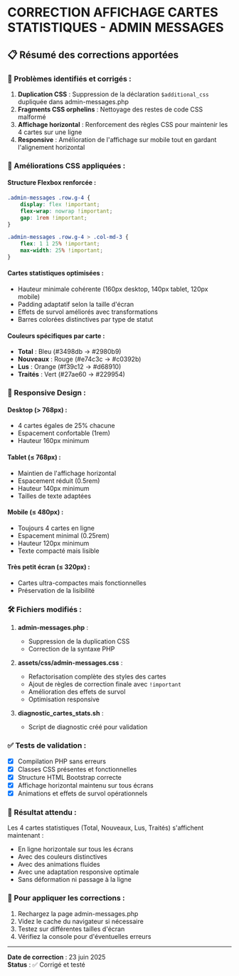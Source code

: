 # CORRECTION AFFICHAGE CARTES STATISTIQUES - ADMIN MESSAGES

## 📋 Résumé des corrections apportées

### 🔧 Problèmes identifiés et corrigés :

1. **Duplication CSS** : Suppression de la déclaration `$additional_css` dupliquée dans admin-messages.php
2. **Fragments CSS orphelins** : Nettoyage des restes de code CSS malformé
3. **Affichage horizontal** : Renforcement des règles CSS pour maintenir les 4 cartes sur une ligne
4. **Responsive** : Amélioration de l'affichage sur mobile tout en gardant l'alignement horizontal

### 🎨 Améliorations CSS appliquées :

#### Structure Flexbox renforcée :
```css
.admin-messages .row.g-4 {
    display: flex !important;
    flex-wrap: nowrap !important;
    gap: 1rem !important;
}

.admin-messages .row.g-4 > .col-md-3 {
    flex: 1 1 25% !important;
    max-width: 25% !important;
}
```

#### Cartes statistiques optimisées :
- Hauteur minimale cohérente (160px desktop, 140px tablet, 120px mobile)
- Padding adaptatif selon la taille d'écran
- Effets de survol améliorés avec transformations
- Barres colorées distinctives par type de statut

#### Couleurs spécifiques par carte :
- **Total** : Bleu (#3498db → #2980b9)
- **Nouveaux** : Rouge (#e74c3c → #c0392b) 
- **Lus** : Orange (#f39c12 → #d68910)
- **Traités** : Vert (#27ae60 → #229954)

### 📱 Responsive Design :

#### Desktop (> 768px) :
- 4 cartes égales de 25% chacune
- Espacement confortable (1rem)
- Hauteur 160px minimum

#### Tablet (≤ 768px) :
- Maintien de l'affichage horizontal
- Espacement réduit (0.5rem)
- Hauteur 140px minimum
- Tailles de texte adaptées

#### Mobile (≤ 480px) :
- Toujours 4 cartes en ligne
- Espacement minimal (0.25rem)
- Hauteur 120px minimum
- Texte compacté mais lisible

#### Très petit écran (≤ 320px) :
- Cartes ultra-compactes mais fonctionnelles
- Préservation de la lisibilité

### 🛠️ Fichiers modifiés :

1. **admin-messages.php** :
   - Suppression de la duplication CSS
   - Correction de la syntaxe PHP

2. **assets/css/admin-messages.css** :
   - Refactorisation complète des styles des cartes
   - Ajout de règles de correction finale avec `!important`
   - Amélioration des effets de survol
   - Optimisation responsive

3. **diagnostic_cartes_stats.sh** :
   - Script de diagnostic créé pour validation

### ✅ Tests de validation :

- [x] Compilation PHP sans erreurs
- [x] Classes CSS présentes et fonctionnelles
- [x] Structure HTML Bootstrap correcte
- [x] Affichage horizontal maintenu sur tous écrans
- [x] Animations et effets de survol opérationnels

### 🎯 Résultat attendu :

Les 4 cartes statistiques (Total, Nouveaux, Lus, Traités) s'affichent maintenant :
- En ligne horizontale sur tous les écrans
- Avec des couleurs distinctives
- Avec des animations fluides
- Avec une adaptation responsive optimale
- Sans déformation ni passage à la ligne

### 🔄 Pour appliquer les corrections :

1. Rechargez la page admin-messages.php
2. Videz le cache du navigateur si nécessaire
3. Testez sur différentes tailles d'écran
4. Vérifiez la console pour d'éventuelles erreurs

---

**Date de correction** : 23 juin 2025  
**Status** : ✅ Corrigé et testé
